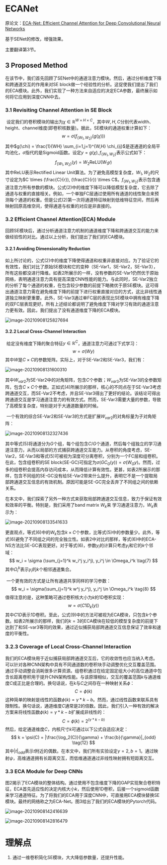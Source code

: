 # ECANet

原论文：[ECA-Net: Efficient Channel Attention for Deep Convolutional Neural Networks](https://arxiv.org/abs/1910.03151)

基于SENet的修改，增强效果。

主要翻译第3节。

## 3 Proposed Method

​		在该节中，我们首先回顾了SENet中的通道注意力模块。然后，通过分析维度下降和跨通道交互的作用来对SE block做一个经验性的分析。这促使我们提出了我们的ECA模块。此外，我们实现了一种方法来自适应的决定ECA参数，最终展示如何将它应用到深度CNN中去。

### 3.1 Revisiting Channel Attention in SE Block

​		设定我们的卷积模块的输出为$\chi \in \mathbb{R}^{W \times H \times C}$，其中$W,H,C$分别代表width、height、channel维度(即卷积核数量)。据此，SE模块的通道权重计算如下：
$$
w = \sigma(f_{\{W_1,W_2\}}(g(\chi))) \tag{1}
$$
其中$g(\chi) = \frac{1}{WH} \sum_{i=1,j=1}^{W,H} \chi_{ij}$是逐通道的全局平均池化，$\sigma$指代的是Sigmoid函数。设定$y=g(\chi),f_{\{W_1,W_2\}}$表示公式如下：
$$
f_{\{W_1,W_2\}}(y) = W_2 \text{ReLU}(W_1y) \tag{2}
$$
其中$\text{ReLU}$表示Rectified Linear Unit算法。为了避免高模型复杂度，$W_1,W_2$的尺寸设定为$C \times (\frac{C}{r}), (\frac{C}{r}) \times C$。$f_{\{W_1,W_2\}}$表示包含通道注意力所有参数的模块。公式(2)中的维度下降可以降低模型复杂度，它去除了通道与权重的直接相关。例如，一个单独FC层通过使用所有通道的线性聚合来预测每个通道的权重。但是公式(2)第一次将通道特征映射到低维特征空间，然后再映射回原高维空间，使得通道与权重的对应是非直接的。

### 3.2 Efficient Channel Attention(ECA) Module

​		回顾SE模块后，通过分析通道注意力机制的通道维度下降和跨通道交互的能力来做经验性的对比。通过以上分析，我们提出了我们的ECA模块。

#### 3.2.1 Avoiding Dimensionality Reduction

​		如上所讨论的，公式(2)中的维度下降使得通道和权重非直接对应。为了验证它的有效性，我们对比了原始SE模块和它的变种（SE-Var1，SE-Var2，SE-Var3），所有这些都没进行降维。如表2所展示的一样，没有参数的SE-Var1仍然优于原始网络，表明通道注意力具有提高深度CNN性能的能力。与此同时，SE-Var2独立的分析了每个通道的权重，在包含较少参数的前提下略微优于原SE模块。这可得出通道注意力需在避免维度下降的前提下进行权重直接对应的方式，这比非线性通道独立映射更重要。此外，SE-Var3通过单FC层的表现比SE模块中拥有维度下降的双FC层表现更好。所有上述结论都说明了避免维度下降对学习有效的通道注意力更有效。因此，我们提出了没有通道维度下降的ECA模块。

![image-20210908125827694](images/image-20210908125827694.png)

#### 3.2.2 Local Cross-Channel Interaction

​		给定没有维度下降的聚合特征$y \in \mathbb{R}^C$，通道注意力可通过下式学习：
$$
w = \sigma (Wy) \tag{3}
$$
其中$W$是$C \times C$的参数矩阵。实际上，对于SE-Var2和SE-Var3，我们有：

![image-20210908131600310](images/image-20210908131600310.png)

其中$W_{var2}$为SE-Var2中的对角矩阵，包含$C$个参数；$W_{var3}$为SE-Var3的全参数矩阵，包含$C \times C$个参数。正如式(4)所展示的那样，核心的不同点在于SE-Var3考虑跨通道交互，而SE-Var2不考虑，并且SE-Var3得出了更好的结论。该结论可得出跨通道交互是学习通道注意力的有效方式。然而，SE-Var3需要大量的参数，导致了高模型复杂度，特别是对于大通道数量的时候。

​		一个有效的综合SE-Var2和SE-Var3的方式是扩展$W_{var2}$的对角标量为子对角矩阵：

![image-20210908132327436](images/image-20210908132327436.png)

其中等式(5)将通道分为$G$个组，每个组包含$C/G$个通道，然后每个组独立的学习通道注意力，从而以局部的方式捕获跨通道交互能力。从卷积的角度考虑，SE-Var2，SE-Var3和等式(5)可被视为深度可分离卷积，分别为一个FC层和组卷积。在此，包含组卷积的SE block(SE-GC)可指定为$\sigma(GC_G(y)) = \sigma(W_Gy)$。然而，过多的组卷积会提高内存访问成本，从而降低计算有效性。更甚，如表2所展示的那样，包含不同组的SE-GC没有给SE-Var2带来什么提升，表明它不是一个提取局部跨通道交互信息的有效机制。原因可能是SE-GC完全丢弃了不同组之间的依赖关系。

​		在本文中，我们探索了另外一种方式来获取局部跨通道交互信息，致力于保证有效和效率的平衡。特别是，我们采用了band matrix $W_k$来 学习通道注意力，$W_k$表示为：

![image-20210908133541633](images/image-20210908133541633.png)

更直观点，等式(6)中的$W_k$包含$k \times C$个参数，比等式(5)中的参数量少。此外，等式(6)避免了不同组之间的完全独立性。如表2中对比的那样，等式(6)中的ECA-NS方法比SE-GC表现更好。对于等式(6)，参数$y_i$的计算只考虑$y_i$和它的$k$个邻域：
$$
w_i = \sigma (\sum_{j=1}^k w_i^j y_i^j), y_i^j \in \Omega_i^k \tag{7}
$$
其中$\Omega_i^k$表示$y_i$的$k$个相邻通道集合。

​		一个更有效的方式是让所有通道共享同样的学习参数：
$$
w_i = \sigma(\sum_{j=1}^k w^j y_i^j), y_i^j \in \Omega_i^k \tag{8}
$$
值得注意的是，这种策略可通过卷积核大小为$k$的1D卷积实现：
$$
w= \sigma(C1D_k(y)) \tag{9}
$$
其中$C1D$表示1D卷积。至此，公式(9)中的方法可被视为ECA模块，只包含$k$个参数。如表2所展示的那样，我们的$k=3$的ECA模块在较低的模型复杂度的前提下达到了和SE-var3等同的效果，通过近似捕获局部跨通道交互信息保证了效率和速度的平衡性。

### 3.2.3 Coverage of Local Cross-Channel Interaction

​		我们的ECA模块用于近似捕获局部跨通道交互后，它的收敛性也应当纳入考虑。可以针对各种CNN架构中具有不同通道数的卷积块手动调整优化交互覆盖范围。通过手动调整会消耗很多计算资源。组卷积通过在给定固定组大小的高位通道中包含长距离卷积用于提升CNN架构性能。与该原理相似，交互的覆盖范围$k$与通道维度$C$成正比是合理的。换句话说，在$k$与$C$之间存在一种映射关系$\phi$：
$$
C= \phi(k) \tag{10}
$$
这种简单的映射是线性的函数$\phi(k) = \gamma *k -b$。然而，通过线性函数来联系具有限制性。换句话说，通道维度$C$通常是2的倍数。因此，我们引入一种有效的解决方案来将线性函数$\phi(k)= \gamma * k - b$扩展成非线性的：
$$
C=\phi(k)=2^{(\gamma * k - b)} \tag{11}
$$
然后，给定通道维度$C$，内核尺寸$k$可通过以下公式自适应决定：
$$
k = \psi(C) = |\frac{\log_2(C)}{\gamma} + \frac{b}{\gamma}|_{odd} \tag{12}
$$
其中$|t|_{odd}$表示$t$附近的偶数。在本文中，我们所有实验设定$\gamma=2,b=1$。通过映射$\psi$，高维通道拥有长距离交互，而低维通道通过非线性映射拥有短距离交互。

### 3.3 ECA Module for Deep CNNs

​		图2揭示了ECA模块的整体结构。通过使用不包含维度下降的GAP实现聚合卷积特征，ECA首先适应性的决定内核大小$k$，然后使用1D卷积，后接一个sigmoid函数来学习通道特征。为了将我们的ECA用于深度CNN中，可直接用ECA模块替换SE模块。最终的网络称之为ECA-Net。图3给出了我们的ECA模块的Pytorch代码。

![image-20210908142416639](images/image-20210908142416639.png)

![image-20210908142816479](images/image-20210908142816479.png)

# 理解点

1. 通过一维卷积简化SE模块，大大降低参数量，还提升性能。



